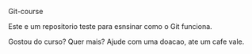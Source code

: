 Git-course

Este e um repositorio teste para esnsinar como o Git funciona.

Gostou do curso? Quer mais? Ajude com uma doacao, ate um cafe vale.
